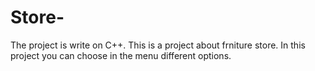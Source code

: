 # Store-
The project is write on C++. This is a project about frniture store. In this project you can choose in the menu different options.


